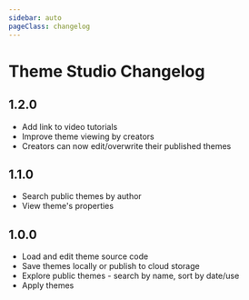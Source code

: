 ```yaml
---
sidebar: auto
pageClass: changelog
---
```


# Theme Studio Changelog

<a-social hideCommentCount />

<google-ads />

## 1.2.0

- Add link to video tutorials
- Improve theme viewing by creators
- Creators can now edit/overwrite their published themes

## 1.1.0

- Search public themes by author
- View theme's properties

## 1.0.0

- Load and edit theme source code
- Save themes locally or publish to cloud storage
- Explore public themes - search by name, sort by date/use
- Apply themes
